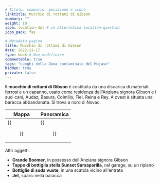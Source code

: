 ```yaml
---
# Titolo, sommario, posizione e icona
linktitle: Mucchio di rottami di Gibson
summary: ""
weight: 10
icon: location-dot # in alternativa location-question
icon_pack: fas

# Metadata pagina
title: Mucchio di rottami di Gibson
date: 2022-11-17
type: book # Non modificare
commentable: true
tags: "Luoghi della Zona contaminata del Mojave"
hidden: true
private: false
---
```


<div class="fnv">

Il **mucchio di rottami di Gibson** è costituita da una discarica di materiali ferrosi e un capanno, usato come residenza dall'Anziana signora Gibson e i suoi cani, Audaz, Basura, Colmillo, Fiel, Reina e Rey. A ovest è situata una baracca abbandonata. Si trova a nord di Novac.

| Mappa  | Panoramica |
| -----  | ---------- |
| {{<figure src="fnv/Gibson_Scrap_Yard_loc.webp">}}                    | {{<figure src="fnv/Gibsons_Scrap_Yard.webp">}}           | 

Altri oggetti:
- **Grande Boomer**, in possesso dell'Anziana signora Gibson
- **Tappo di bottiglia stella Sunset Sarsaparilla**, nel garage, su un ripiano
- **Bottiglie di soda vuote**, in una scatola vicino all'entrata
- **Jet**, sparsi nella baracca

</div>

